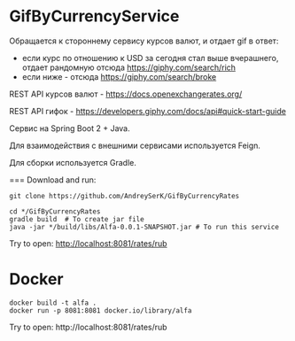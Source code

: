 GifByCurrencyService
====

Обращается к стороннему сервису курсов валют, и отдает gif в ответ:
- если курс по отношению к USD за сегодня стал выше вчерашнего, отдает рандомную отсюда https://giphy.com/search/rich 
- если ниже - отсюда https://giphy.com/search/broke 

REST API курсов валют - https://docs.openexchangerates.org/ 

REST API гифок - https://developers.giphy.com/docs/api#quick-start-guide 

Сервис на Spring Boot 2 + Java.

Для взаимодействия с внешними сервисами используется Feign.

Для сборки используется Gradle.


===
Download and run:

    git clone https://github.com/AndreySerK/GifByCurrencyRates

    cd */GifByCurrencyRates
    gradle build  # To create jar file
    java -jar */build/libs/Alfa-0.0.1-SNAPSHOT.jar # To run this service


Try to open: [http://localhost:8081/rates/rub](http://localhost:8081/rates/rub)

Docker
===

    docker build -t alfa .
    docker run -p 8081:8081 docker.io/library/alfa

Try to open: http://localhost:8081/rates/rub
